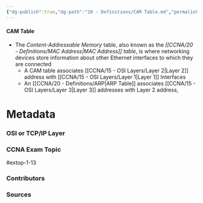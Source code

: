 ```yaml
---
{"dg-publish":true,"dg-path":"20 - Definitions/CAM Table.md","permalink":"/20-definitions/cam-table/","tags":["defs_ccna"]}
---
```


#### CAM Table
- The *Content-Addressable Memory* table, also known as the *[[CCNA/20 - Definitions/MAC Address\|MAC Address]] table*, is where networking devices store information about other Ethernet interfaces to which they are connected
	- A CAM table associates [[CCNA/15 - OSI Layers/Layer 2\|Layer 2]] address with [[CCNA/15 - OSI Layers/Layer 1\|Layer 1]] Interfaces
	- An [[CCNA/20 - Definitions/ARP\|ARP Table]] associates [[CCNA/15 - OSI Layers/Layer 3\|Layer 3]] addresses with Layer 2 address,


# Metadata
### OSI or TCP/IP Layer

### CCNA Exam Topic
#extop-1-13 
### Contributors

### Sources

